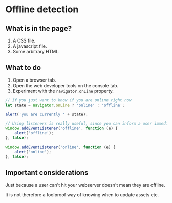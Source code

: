 Offline detection
===============================

## What is in the page?
1. A CSS file.
3. A javascript file.
4. Some arbitrary HTML.

## What to do

1. Open a browser tab.
2. Open the web developer tools on the console tab.
3. Experiment with the `navigator.onLine` property.

```javascript
// If you just want to know if you are online right now
let state = navigator.onLine ? 'online' : 'offline';

alert('you are currently ' + state);

// Using listeners is really useful, since you can inform a user immediately
window.addEventListener('offline', function (e) {
    alert('offline');
}, false);

window.addEventListener('online', function (e) {
    alert('online');
}, false);
```

## Important considerations
Just because a user can't hit your webserver doesn't mean they are offline.

It is not therefore a foolproof way of knowing when to update assets etc.

